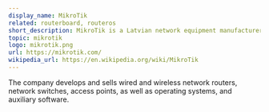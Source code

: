 ```yaml
---
display_name: MikroTik
related: routerboard, routeros
short_description: MikroTik is a Latvian network equipment manufacturer.
topic: mikrotik
logo: mikrotik.png
url: https://mikrotik.com/
wikipedia_url: https://en.wikipedia.org/wiki/MikroTik
---
```

The company develops and sells wired and wireless network routers, network switches, access points, as well as operating systems, and auxiliary software.
